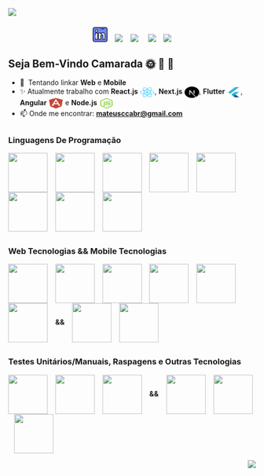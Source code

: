 <div>
    <img src="https://i.imgur.com/3lP9lfP.png" height="170" style="max-width: 100%;">
    <h4 dir="auto"> </h4>
    <p align="center" dir="auto">
    <a href="https://www.linkedin.com/in/cabraiz/" rel="nofollow"><img height="30" src="https://raw.githubusercontent.com/8bithemant/8bithemant/master/linkedin.png?raw=true" style="max-width: 100%;"></a>
    &nbsp;&nbsp;
    <a href="mailto:mateusccabr@gmail.com?subject=Hey%20Mateus!&body=Let's%20Start%3F"><img height="30" src="https://camo.githubusercontent.com/c9c767477b51662df471cffa36b2a4ac2eea4b54e0f4351dedd232be28efa67e/68747470733a2f2f74682e62696e672e636f6d2f74682f69642f4f49502e397354345557735266466979367650796476335f2d514861484f3f7069643d496d674465742672733d31" style="max-width: 100%;"></a>
    &nbsp;&nbsp;
    <a href="https://www.buymeacoffee.com/Cabraiz"><img height="30" src="https://bmc-dev.s3.us-east-2.amazonaws.com/assets/icons/bmc_icon_black.png" style="max-width: 100%;"></a>
     &nbsp;&nbsp;&nbsp;
    <a href="https://www.instagram.com/cabraiz/" rel="nofollow"><img height="30" src="https://i.imgur.com/NgE3qOm.png" style="max-width: 100%;"></a>
    &nbsp;&nbsp;
    <a href="https://www.tiktok.com/@cabraiz" rel="nofollow"><img height="30" src="https://cdn3.iconfinder.com/data/icons/colorful-guache-social-media-logos-1/159/social-media_tiktok-512.png" style="max-width: 100%;"></a>
    <h2 dir="auto">Seja Bem-Vindo Camarada 🌞 🤝 🌝</h2>
    <ul dir="auto">
    <li><g-emoji class="g-emoji" alias="seedling" >📱</g-emoji> &nbsp;Tentando linkar <strong>Web</strong> e <strong>Mobile</strong></li>
    <li><g-emoji class="g-emoji" alias="sparkles" >✨</g-emoji> Atualmente trabalho com 
    <strong>React.js</strong>
    <img align="center" height="22.5" width="30" src="https://github.com/devicons/devicon/blob/master/icons/react/react-original.svg" style="max-width: 100%;">,
    <strong>Next.js</strong>
    <img align="center" height="22.5" width="30" src="https://github.com/devicons/devicon/blob/master/icons/nextjs/nextjs-original.svg" style="max-width: 100%;">,
    <strong>Flutter</strong>
    <img align="center" height="20.5" width="28" src="https://github.com/devicons/devicon/blob/master/icons/flutter/flutter-original.svg" style="max-width: 100%;">,  
    <strong>Angular</strong>
    <img align="center" height="22.5" width="30" src="https://github.com/devicons/devicon/blob/master/icons/angularjs/angularjs-plain.svg"> e 
    <strong>Node.js</strong>
    <img align="center" height="22.5" width="30" src="https://github.com/devicons/devicon/blob/master/icons/nodejs/nodejs-plain.svg"></a></li>
   <li><g-emoji class="g-emoji" alias="sparkles" >📫 Onde me encontrar: <a href="mailto:mateusccabr@gmail.com?subject=Hey%20Mateus!&body=Let's%20Start%3F"><strong>mateusccabr@gmail.com</strong></a> </a></li>
</div>
    <h2 dir="auto"></h2>
    <h3 dir="auto">Linguagens De Programação</h3>
<div>
    <a target="_blank" rel="noopener noreferrer"><img align="center" height="80" width="80" src="https://i.imgur.com/AxIFb25.png" style="max-width: 100%;"></a>
    &nbsp;&nbsp;
    <a target="_blank" rel="noopener noreferrer"><img align="center" height="80" width="80" src="https://i.imgur.com/MpCpLUJ.png" style="max-width: 100%;"></a>
    &nbsp;&nbsp;
    <a target="_blank" rel="noopener noreferrer"><img align="center" height="80" width="80" src="https://i.imgur.com/YXHe4oP.png" style="max-width: 100%;"></a>
    &nbsp;&nbsp;
    <a target="_blank" rel="noopener noreferrer"><img align="center" height="80" width="80" src="https://i.imgur.com/WbiDNpt.png" style="max-width: 100%;"></a>
    &nbsp;&nbsp;
    <a target="_blank" rel="noopener noreferrer"><img align="center" height="80" width="80" src="https://i.imgur.com/maX3HSe.png" style="max-width: 100%;"></a>
    &nbsp;&nbsp;
    <a target="_blank" rel="noopener noreferrer"><img align="center" height="80" width="80" src="https://i.imgur.com/314xhAs.png" style="max-width: 100%;"></a>
    &nbsp;&nbsp;
    <a target="_blank" rel="noopener noreferrer"><img align="center" height="80" width="80" src="https://i.imgur.com/T5PRURA.png" style="max-width: 100%;"></a>
    &nbsp;&nbsp;
    <a target="_blank" rel="noopener noreferrer"><img align="center" height="80" width="80" src="https://i.imgur.com/TQE2I42.png" style="max-width: 100%;"></a>
</div>
<h2 dir="auto"></h2>
<h3 dir="auto">Web Tecnologias <b>&&</b> Mobile Tecnologias</h3>
<div>
    <a target="_blank" rel="noopener noreferrer"><img align="center" height="80" width="80" src="https://i.imgur.com/vMI9Z0t.png" style="max-width: 100%;"></a>
    &nbsp;&nbsp;
    <a target="_blank" rel="noopener noreferrer"><img align="center" height="80" width="80" src="https://i.imgur.com/SZyAUhK.png" style="max-width: 100%;"></a>
    &nbsp;&nbsp;
    <a target="_blank" rel="noopener noreferrer"><img align="center" height="80" width="80" src="https://i.imgur.com/VGrBXc9.png" style="max-width: 100%;"></a>
    &nbsp;&nbsp;
    <a target="_blank" rel="noopener noreferrer"><img align="center" height="80" width="80" src="https://i.imgur.com/K1b9vD4.png" style="max-width: 100%;"></a>
    &nbsp;&nbsp;
    <a target="_blank" rel="noopener noreferrer"><img align="center" height="80" width="80" src="https://i.imgur.com/8GAPYH9.png" style="max-width: 100%;"></a>
    &nbsp;&nbsp;
    <a target="_blank" rel="noopener noreferrer"><img align="center" height="80" width="80" src="https://i.imgur.com/UUwANPY.png" style="max-width: 100%;"></a>
    &nbsp;&nbsp;
    <b>&&</b>
    &nbsp;&nbsp;
    <a target="_blank" rel="noopener noreferrer"><img align="center" height="80" width="80" src="https://i.imgur.com/PH62YRV.png" style="max-width: 100%;"></a>
    &nbsp;&nbsp;
    <a target="_blank" rel="noopener noreferrer"><img align="center" height="80" width="80" src="https://i.imgur.com/VefkII4.png" style="max-width: 100%;"></a>
    &nbsp;&nbsp;
    </div>
    <h2 dir="auto"></h2>
    <h3 dir="auto">Testes Unitários/Manuais, Raspagens e Outras Tecnologias</h3>
<div>
    <a target="_blank" rel="noopener noreferrer"><img align="center" height="80" width="80" src="https://i.imgur.com/6QKQD2t.png" style="max-width: 100%;"></a>
    &nbsp;&nbsp;
    <a target="_blank" rel="noopener noreferrer"><img align="center" height="80" width="80" src="https://i.imgur.com/LvypQRJ.png" style="max-width: 100%;"></a>
    &nbsp;&nbsp;    
    <a target="_blank" rel="noopener noreferrer"><img align="center" height="80" width="80" src="https://i.imgur.com/jFkoI5j.png" style="max-width: 100%;"></a>
    &nbsp;&nbsp;
    <b>&&</b>
    &nbsp;&nbsp;
    <a target="_blank" rel="noopener noreferrer"><img align="center" height="80" width="80" src="https://i.imgur.com/cUwa5mT.png" style="max-width: 100%;"></a>
    &nbsp;&nbsp;
    <a target="_blank" rel="noopener noreferrer"><img align="center" height="80" width="80" src="https://i.imgur.com/bjuREjl.png" style="max-width: 100%;"></a>
    &nbsp;&nbsp;
    <a target="_blank" rel="noopener noreferrer"><img align="center" height="80" width="80" src="https://i.imgur.com/rHGMRGR.png" style="max-width: 100%;"></a>
    &nbsp;&nbsp;
</div>
    <p align="end" dir="auto">
    <img height="400" style="max-width: 100%;" src="https://i.imgur.com/dphwEGC.png" style="max-width: 100%;">
